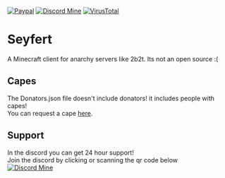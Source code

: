 [![Paypal](https://img.shields.io/badge/paypal-donate-red?color=169bd7&logo=paypal)](https://bit.ly/347LGxs)
[![Discord Mine](https://img.shields.io/badge/Discord-Join-blueviolet?color=169bd7&logo=discord)](https://bit.ly/3oBB0Po)
[![VirusTotal](https://img.shields.io/badge/Virus-Total-critical?color=critical&logo=VirusTotal)](https://bit.ly/376PctH)
# Seyfert
A Minecraft client for anarchy servers like 2b2t. Its not an open source :(  
  
## Capes  
The Donators.json file doesn't include donators! it includes people with capes!  
You can request a cape <a href="https://bit.ly/375qeLn" target="_blank">here</a>.  

## Support  
In the discord you can get 24 hour support!  
Join the discord by clicking or scanning the qr code below  
[![Discord Mine](https://discord.io/Seyfert/qr)](https://discord.io/Seyfert)
